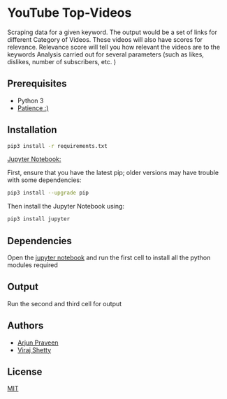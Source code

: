 # YouTube Top-Videos



Scraping data for a given keyword. 
The output would be a set of links for different Category of Videos.
These videos will also have scores for relevance.
Relevance score will tell you how relevant the videos are to the keywords
Analysis carried out for several parameters (such as likes, dislikes, number of subscribers, etc. )
## Prerequisites
* Python 3
* [Patience :)](https://medium.com/level-up-web/youtube-background-music-for-coding-99b592a74dc8)



## Installation
```bash
pip3 install -r requirements.txt
```

[Jupyter Notebook: ](https://jupyter.readthedocs.io/en/latest/index.html)


First, ensure that you have the latest pip; older versions may have trouble with some dependencies:
```bash
pip3 install --upgrade pip
```

Then install the Jupyter Notebook using:
```bash
pip3 install jupyter
```


## Dependencies

Open the [jupyter notebook](https://github.com/YouTubeScraper/Top-Videos/blob/master/yt.ipynb) and run
the first cell to install all the python modules required

## Output
Run the second and third cell for output


## Authors

* [Arjun Praveen](https://github.com/ArjunPraveen)
* [Viraj Shetty](https://github.com/VirajVShetty)

## License
[MIT](https://choosealicense.com/licenses/mit/)

